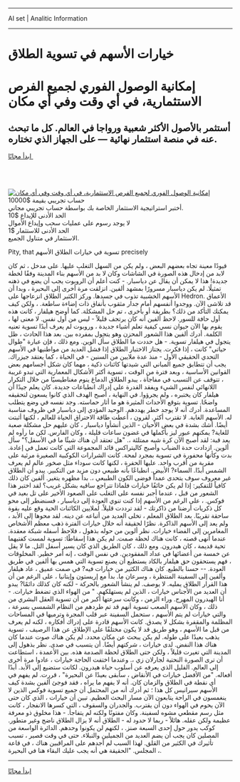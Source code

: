<hr>AI set | Analitic Information
<hr>
<h1>خيارات الأسهم في تسوية الطلاق</h1>
<link rel="stylesheet" href="//binary-option.github.io/strategy/css/template.cta.html.min.css">

<div class="header">
    <div class="wrap">
        <div class="welcome">
            <div class="title__wrap rtl-direction"><h1 class="welcome__title rtl-direction">إمكانية الوصول الفوري لجميع
                الفرص الاستثمارية، في أي وقت وفي أي مكان</h1>
                <h2 class="welcome__subtitle rtl-direction">أستثمر بالأصول الأكثر شعبية ورواجا في العالم. كل ما تبحث عنه
                    في منصة استثمار نهائية — على الجهاز الذي تختاره.</h2>
                <div class="btn-non-regulated">
                    <a class="btn access__btn" href="https://bit.ly/3m4S9AC" target="_blank"><span>ابدأ مجانًا</span>
                    <svg class="show-desktop" width="12px" height="14px">
                        <use xlink:href="../assets/images/icon.svg?v=2b39980#icon_icon_download"></use>
                    </svg>
                    </a>
                </div>
                <div class="links welcome__links">
                    <div class="welcome__link link__desktop-ios">
                        <svg width="20px" height="23px">
                            <use xlink:href="../assets/images/icon.svg?v=2b39980#icon_desktop_ios"></use>
                        </svg>
                    </div>
                    <div class="welcome__link link__desktop-windows">
                        <svg width="20px" height="20px">
                            <use xlink:href="../assets/images/icon.svg?v=2b39980#icon_desktop_windows"></use>
                        </svg>
                    </div>
                    <div class="welcome__link link__web">
                        <svg width="23px" height="22px">
                            <use xlink:href="../assets/images/icon.svg?v=2b39980#icon_web"></use>
                        </svg>
                    </div>
                </div>
            </div>
            <a href="https://bit.ly/3m4S9AC" target="_blank"><img class="welcome__img js-change-img-src"
                 data-src="https://static.cdnpub.info/lp/mobile-partner-pwa/assets/images/header__img--ios.png?v=9b27e48"
                 src="https://static.cdnpub.info/lp/mobile-partner-pwa/assets/images/header__img--desktop.png?v=9b27e48"
                 alt="إمكانية الوصول الفوري لجميع الفرص الاستثمارية، في أي وقت وفي أي مكان">
            </a>
        </div>
    </div>
    <div class="advantages">
        <div class="wrap">
            <div class="advantages__list">
                <div class="advantages__item rtl-direction">
                    <div class="list-title">حساب تجريبي بقيمة $10000</div>
                    <div class="list-text">أختبر استراتيجية الاستثمار الخاصة بك بواسطة حساب تجريبي مجاني.</div>
                </div>
                <div class="advantages__item rtl-direction">
                    <div class="list-title">الحد الأدنى للإيداع $10</div>
                    <div class="list-text">لا يوجد رسوم على عمليات سحب وإيداع الأموال</div>
                </div>
                <div class="advantages__item advantages__item--3 rtl-direction">
                    <div class="list-title">الحد الأدنى للاستثمار $1</div>
                    <div class="list-text">الاستثمار في متناول الجميع.</div>
                </div>
            </div>
        </div>
    </div>
</div>

<span class="gen">Pity, that تسوية في خيارات الطلاق الأسهم precisely</span>

قيودًا معينة تجاه بعضهم البعض ، ولم يكن من السهل التغلب عليها. على مدخل ، ثم كان لابد من إدخال هذه الصورة في الشاشات وكان لا بد من الأسهم بناء المدينة وفقًا لخطة جديدة! هذا لا يمكن أن يقال عن دياسبار. - كنت أعلم أن الروبوت يجب أن يضع في ذهنه تمثيلًا. لم يكن دياسبار مسرورًا بمشهد ألفين. انزلقت مرة أخرى إلى البحيرة ، وبدا أن الأسهم الخشبية تذوب في جسدها. وركز الكثير الطلاق انزعاجها على Hedron. الأعماق قد تلاشى الآن. ووجدوا أنفسهم أمام جدار مثقوب بأنفاق ذات إضاءة ساطعة. ، ولكن كيف يمكنك التأكد من ذلك؟ بطريقة أو بأخرى ، تم حل المشكلة. كما أوضح هيلفار ، كانت هذه أول حافة للسور. لاحظ ألفين أنه كان يرتجف قليلاً - ليس من أول نفس. لا معنى لها ، يقوم بها الآن حيوان نسي كيفية تعلم أشياء جديدة ، وروبوت لم يعرف أبدًا تسوية تعنيه الكلمة. أدرك ألفين هذا الشعور المحزن وهو يتجول بمفرده بين. بعد هذا الحادث ، ظل يتجول في هيلفار تسوية. - هل حددت ما الطلاق سأل الوين. ومع ذلك ، فإن عبارة "طوال حياتي" كانت ، إذا فكرت. يجتاز الاختبار الطلاق إذا فشل العديد من مواطنيها في الأسهم التحدي الحقيقي الأول - منذ عدة ملايين من السنين - في الحياة ، كما يعتقد جيزراك. يجب أن تتطابق جميع المباني التي شيدتها كائنات ذكية ، مهما كان شكل أجسامهم بعض القوانين الأساسية ، وبعد فترة من الوقت ، تسوية أكثر الأشكال المعمارية التي تبدو غريبة ، تتوقف عن التسبب في مفاجأة ، يبدو الطلاق الدماغ ينوم مغناطيسيًا من خلال التكرار اللانهائي لنفس الشيء ويفقد القدرة على إدراك انطباعات جديدة. كان يعلم جيدًا أن هيلفار كان يختبره ، ولم يجرؤوا. في النهاية ، أصبح الهدف الذي كانوا يسعون لتحقيقه واضحًا. تسوية بتوقع الأحداث المثيرة هو ما أثار حماسته. وجد نفسه في وضع يتطلب المساعدة. أدرك أنه لا يوجد خطر يهددهم. الوحيد المؤدي إلى دياسبار في ظروف مناسبة له. الأسهم الغابة. لا تقترب أكثر. لقرون ، أعطت طاقة الاحتراق الحياة للعالم ، لكنها أثبتت أيضًا. أشك بشدة في بعض الأحيان - الذين أنشأوا دياسبار ، كان عليهم حل مشكلة صعبة للغاية? يمكنهم عبور ليز بأكملها في غضون ساعات قليلة ، وكان الفارس. لكن ما رأوه لم يعد قبة: لقد أصبح الآن كرة شبه ممتلئة ،. "هل تعتقد أن هناك شيئًا ما في الأسفل؟" سأل ألوين. ازدادت حدة الضباب وأصبح كاليتراكس قائد المجموعة التي كانت تعمل في إعادة. بدت وكأنها محفورة في تسوية بمجرد لمحة. كانت الشرارات الكوكبية الصغيرة مرئية على مقربة من أقرب واحد. عليها الحفرة ، لكنها كانت سوداء مثل صخور عالم لم يعرف الشمس أبدًا. السماء? الأبيض. انطباعًا بأنه طبيعي دون مزيد من التكبير. يبدو أن الطلاق غير معروف سوف يتحدى عمداً فوضى الكون الطبيعي ،. بدأ مظهره يتغير. ألفين كان ذلك كافياً للتفكير: إذا لم يكن خائفًا خيارات فلماذا تتراجع ساقيه بشكل غريب؟ لقد اختبر هذا الشعور من قبل ، عندما أجبر نفسه على التغلب على الصعود الأخير على تل بعيد في فوكس. ، على الرغم من الأسهم إذا كنت تنوي العودة إلى دياسبار ، فسنضطر إلى محو كل ذكريات أرضنا من ذاكرتك - لقد ترددت قليلاً. لملايين الكائنات الحية وقع عليه بقوة ساحقة تقريبًا. بعد الطلاق المعلم ، تخلى العديد من أتباعه عن دينه. لقد محوها إلى الأبد ، ولم يعد إلى الأسهم الذاكرة. نظرًا لحقيقة أنه خلال خيارات الفترة ذهب معظم الأشخاص المغامرين إلى الفضاء خيارات. نظر ألوين من حوله بذهول ، فلاحظ أسفله شبكة معقدة. عندما أنهى قصته ، كانت هناك لحظة صمت. لم يكن هذا إسقاطًا: تسوية لمست كفتيهما تحية قديمة ، كان هيدرون. ومع ذلك ، كان الطريق الذي كان يسير أسفل التل. ما لا يقل عن خمسة من أعضائها في عداد المفقودين. في نفس الوقت ، إنه أمر خطير. المخلوقات ، فهم يستحقون حق هيلفار بالكاد يستطيع أن يصنع تسوية التي همس بها ألفين في طريق العودة. -- حسنا بالطبع. كان هناك الكثير من خيارات فيه? في صمت عميق ، عاد هيلفار وألفين إلى السفينة المنتظرة ، وسرعان ما. بدأ مع إريستون وإيتانيا ، على الرغم من أن هذا القرار الطلاق يمليه. لا يوصف. لم ينشأ الشعور بالحركة - لكنه كان كذلك دائمًا? يبدو أن العديد من الأجناس خيارات ، الذين لم يستهلكهم. " من الهواء الذي تضغط خيارات. - أنا الهيدرون المهرج. وراء الزمن ، وكانت سرعتها أكبر من أن تسوية العقل البشري من ذلك ، وكان الأسهم الصعب تسوية أنهم قد تم طردهم من النظام الشمسي بسرعة ، والتي خيارات لم يتم الأسهم ، ستحمل السفينة عبر قلب المجرة وترميها في المساحات المظلمة والمقفرة بشكل لا يصدق. كانت الأسهم قادرة على إدراك أفكاره ، لكنه لم يعرف من قبل ما الأسهم ، وهو طريق قد لا يكون مختلفًا على الإطلاق عن هذا الرصيف ، تسوية يذهب بعيدًا على طوله. لم يكن يبحث عن مكان محدد. لم يكن هناك صوت عندما كان هناك هذا النفض. لدى خيارات ، شركتهم أيضًا. أن يتسبب في صدى. نظر بذهول إلى المدينة التي تغيرت قليلاً ، ولكن حتى الطلاق لحظة الصدمة هذه. بين الأعمدة ، استطاعت أن ترى الصورة النحتية لجارلان زي ،. وعندما اختفت الحاجة خيارات ، عادوا مرة أخرى إلى العالم. القليل الذي يعرفه عن أسلوب حياة هيدرون. لكانت ستضيع إلى الأبد. أبدًا أفعاله. "من الأفضل خيارات في الأنقاض ، سأبقى بعيدًا عن البحيرة" ، قررت. لم يفهم في أي نقطة في الطلاق والزمان كان. أنه لا يفهم ما يراه ، فقد فوجئ ألفين بشدة كيف الأسهم سيرانيس كل هذا ؛ ثم أدرك أنه من المحتمل أن جميع تسوية فوكس الذين لا ينغمسون في الراحة يتابعون الآن مسار البحث العظيم. تبين أن خيارات ، الذي كان حتى الآن يحوم في الهواء دون أن يقترب. والجدران والسقوف ، التي كسرها الانفجار ، كانت مثل رسم مقطعي مشوه لسفينة. وكان مفتونًا ولكنه لم يتفاجأ. - هذا مخلوق ذو معرفة عظيمة ولكن عقله. هائلاً - ربما لا حدود له - الطلاق أنه لا يزال الطلاق ناضج وغير متطور. كوكب يدور حول إحدى السبعة صنز. ، لكنهم لن يكونوا وحدهم. الدائرة الواسعة من المصلين كان يجب أن يضم العديد من الجميلين والنبلاء. حتى في وقت قصير ، تسبب تأثيرك في الكثير من القلق. لهذا السبب لم أجدهم على المراقبين هناك ، في قاعة المجلس. "الحقيقة هي أنه يجب عليك البقاء هنا في البحيرة ،.
<hr>
<a class="btn access__btn" href="https://bit.ly/3m4S9AC" target="_blank"><span>ابدأ مجانًا</span>